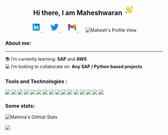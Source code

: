 <h2 align="center"> Hi there, I am Maheshwaran <img src="assets/waving_hand.gif" height="35" width="35" alt="Waving hand gif"/> </h2>

<!-- [![Header](/images/readme_header.jpg "Header")](https://www.linkedin.com/in/mahima1911/) -->
<p align="center">
    <a href="https://www.linkedin.com/in/maheshwarancv/" >
        <img alt = "Mahima's LinkedIn" width="30px" src="https://raw.githubusercontent.com/MaheshwaranCV/MaheshwaranCV/master/assets/LinkedIn.svg">
    </a>
    &nbsp;&nbsp;&nbsp;&nbsp;&nbsp;
    <a href="https://twitter.com/maheshwarancv" >
        <img alt = "Mahima's Kaggle" width="30px" src="https://raw.githubusercontent.com/MaheshwaranCV/MaheshwaranCV/master/assets/Twitter.svg">
    </a>
    &nbsp;&nbsp;&nbsp;&nbsp;&nbsp;
    <a href="mailto:mahesh172002@gmail.com" >
        <img alt = "Mahesh's mail" width="30px" src="https://raw.githubusercontent.com/MaheshwaranCV/MaheshwaranCV/master/assets/Gmail.svg">
    </a>
    &nbsp;&nbsp;&nbsp;&nbsp;&nbsp;
    <img alt = "Mahesh's Profile View"  src="https://komarev.com/ghpvc/?username=MaheshwaranCV&color=blue&label=Profile+Views"> 
</p>

### About me: <br>
<!-- Hi! I am Maheshwaran an MSCS student at Umass Amherst, and an accomplished software engineer with a fervent passion for technology and innovation. Proficient across an array of languages including C++, Python, Java, and more, I possess a dynamic skill set spanning Data Analysis, Machine Learning, Deep Learning, Mobile App development, Web Development, and 3D Modelling. My experience as an Associate Software Engineer at Navis Technologies honed my ability to deliver robust solutions, while my proficiency in Oracle SQL, MySQL, and Firebase equips me to excel in database management. Leveraging libraries like Scikit-learn, Keras, and technologies including Git, Jira, Flutter, Google Colab, and Blender, I am excited to collaborate on ventures that harness the transformative potential of technology. Let's connect to explore how my fervor and expertise can contribute to groundbreaking projects. -->
<hr>


:books: I’m currently learning: **SAP** and **AWS**<br>
:computer: I’m looking to collaborate on: **Any SAP / Python based projects**<br>

### Tools and Technologies :
<img src="https://img.shields.io/badge/python%20-%2314354C.svg?&style=for-the-badge&logo=python&logoColor=white"> <img src="https://img.shields.io/badge/c%20-%2300599C.svg?&style=for-the-badge&logo=c&logoColor=white"/> <img src="https://img.shields.io/badge/SAP-0FAAFF?style=for-the-badge&logo=sap&logoColor=white"/> <img src="https://img.shields.io/badge/Angular-DD0031?style=for-the-badge&logo=angular&logoColor=white"/>
<img src="https://img.shields.io/badge/AWS-%23FF9900.svg?style=for-the-badge&logo=amazon-aws&logoColor=white"/>
<img src="https://img.shields.io/badge/Node.js-43853D?style=for-the-badge&logo=node.js&logoColor=white"/>
<img src="https://img.shields.io/badge/git%20-%23F05033.svg?&style=for-the-badge&logo=git&logoColor=white"/>
<img src="https://img.shields.io/badge/MongoDB-4EA94B?style=for-the-badge&logo=mongodb&logoColor=white">
<img src="https://img.shields.io/badge/firebase%20-%23039BE5.svg?&style=for-the-badge&logo=firebase"/>
<img src="https://img.shields.io/badge/Flask-000000?style=for-the-badge&logo=flask&logoColor=white"/>
<img src="https://img.shields.io/badge/Bootstrap-563D7C?style=for-the-badge&logo=bootstrap&logoColor=white"> <img src="    https://img.shields.io/badge/Flutter-02569B?style=for-the-badge&logo=flutter&logoColor=white"> <img src="https://img.shields.io/badge/Jupyter%20-%23F37626.svg?&style=for-the-badge&logo=Jupyter&logoColor=white"> <img src="https://img.shields.io/badge/JavaScript-F7DF1E?style=for-the-badge&logo=javascript&logoColor=black"> <img src="https://img.shields.io/badge/TypeScript-007ACC?style=for-the-badge&logo=typescript&logoColor=white"> <img src="https://img.shields.io/badge/Jupyter%20-%23F37626.svg?&style=for-the-badge&logo=Jupyter&logoColor=white">



<!---![](https://img.shields.io/badge/OS-Linux-informational?style=flat&logo=<LOGO_NAME>&logoColor=white&color=orange)
![](https://img.shields.io/badge/Code-Python-brightgreen?style=flat&logo=<Python>&logoColor=white&color=brightgreen)
![](https://img.shields.io/badge/Code-C++-brightgreen?style=flat&logo=<LOGO_NAME>&logoColor=white&color=brightgreen)
![](https://img.shields.io/badge/Code-C-brightgreen?style=flat&logo=<LOGO_NAME>&logoColor=white&color=brightgreen)
![](https://img.shields.io/badge/Code-Java-brightgreen?style=flat&logo=<LOGO_NAME>&logoColor=white&color=brightgreen)
![](https://img.shields.io/badge/Tools-Firebase-yellow?style=flat&logo=<LOGO_NAME>&logoColor=white&color=yellow)
![](https://img.shields.io/badge/Tools-AndroidStudio-yellow?style=flat&logo=<LOGO_NAME>&logoColor=white&color=yellow)
![](https://img.shields.io/badge/Tools-Anaconda-yellow?style=flat&logo=<LOGO_NAME>&logoColor=white&color=yellow)
![](https://img.shields.io/badge/Tools-Django-yellow?style=flat&logo=<LOGO_NAME>&logoColor=white&color=yellow)
![](https://img.shields.io/badge/Tools-MySQL-yellow?style=flat&logo=<LOGO_NAME>&logoColor=white&color=yellow) --->




### Some stats:
<p>
<img src="https://github-readme-stats.vercel.app/api?username=MaheshwaranCV&show_icons=true&hide=stars&include_all_commits=true&theme=highcontrast" alt="Mahima's GitHub Stats" />
<br>
<br>
<img src="https://github-readme-stats.vercel.app/api/top-langs/?username=MaheshwaranCV&layout=compact&theme=highcontrast" />
</p>
